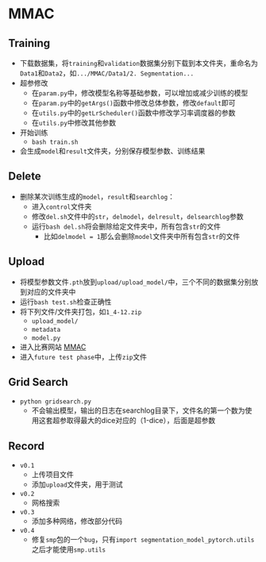 # MMAC

## Training
- 下载数据集，将`training`和`validation`数据集分别下载到本文件夹，重命名为`Data1`和`Data2`，如`.../MMAC/Data1/2. Segmentation...`
- 超参修改
  - 在`param.py`中，修改模型名称等基础参数，可以增加或减少训练的模型
  - 在`param.py`中的`getArgs()`函数中修改总体参数，修改`default`即可
  - 在`utils.py`中的`getLrScheduler()`函数中修改学习率调度器的参数
  - 在`utils.py`中修改其他参数
- 开始训练
  - `bash train.sh`
- 会生成`model`和`result`文件夹，分别保存模型参数、训练结果

## Delete
- 删除某次训练生成的`model`，`result`和`searchlog`：
  - 进入`control`文件夹
  - 修改`del.sh`文件中的`str`，`delmodel`，`delresult`，`delsearchlog`参数
  - 运行`bash del.sh`将会删除给定文件夹中，所有包含`str`的文件
    - 比如`delmodel = 1`那么会删除`model`文件夹中所有包含`str`的文件

## Upload
- 将模型参数文件`.pth`放到`upload/upload_model/`中，三个不同的数据集分别放到对应的文件夹中
- 运行`bash test.sh`检查正确性
- 将下列文件/文件夹打包，如`1_4-12.zip`
  - `upload_model/`
  - `metadata`
  - `model.py`
- 进入比赛网站 [MMAC](https://codalab.lisn.upsaclay.fr/competitions/12476#participate-submit_results)
- 进入`future test phase`中，上传`zip`文件

## Grid Search
- `python gridsearch.py`
  - 不会输出模型，输出的日志在searchlog目录下，文件名的第一个数为使用这套超参取得最大的dice对应的（1-dice），后面是超参数

## Record
- `v0.1`
  - 上传项目文件
  - 添加`upload`文件夹，用于测试
- `v0.2`
  - 网格搜索
- `v0.3`
  - 添加多种网络，修改部分代码
- `v0.4`
  - 修复`smp`包的一个`bug`，只有`import segmentation_model_pytorch.utils`之后才能使用`smp.utils`
